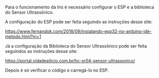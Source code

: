 Para o funcionamento da Iris é necessário configurar o ESP e a biblioteca do Sensor Ultrassônico. 

A configuração do ESP pode ser feita seguindo as instruções desse site: 

https://www.fernandok.com/2018/09/instalando-esp32-no-arduino-ide-metodo.html?m=1

Já a configuração da Biblioteca do Sensor Ultrassônico pode ser feita seguindos as instruções desse site: 

https://portal.vidadesilicio.com.br/hc-sr04-sensor-ultrassonico/

Depois é só verificar o código e carregá-lo no ESP. 
